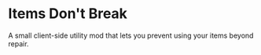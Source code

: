 Items Don't Break
=============

A small client-side utility mod that lets you prevent using your items beyond repair.